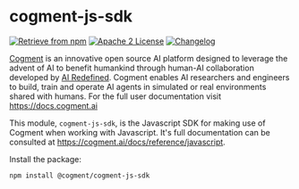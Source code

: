 # cogment-js-sdk

[![Retrieve from npm](https://img.shields.io/badge/npm-%40cogment%2Fcogment--js--sdk-brightgreen)](https://www.npmjs.com/package/@cogment/cogment-js-sdk) [![Apache 2 License](https://img.shields.io/badge/license-Apache%202-green)](./LICENSE) [![Changelog](https://img.shields.io/badge/-Changelog%20-blueviolet)](./CHANGELOG.md)

[Cogment](https://cogment.ai) is an innovative open source AI platform designed to leverage the advent of AI to benefit humankind through human-AI collaboration developed by [AI Redefined](https://ai-r.com). Cogment enables AI researchers and engineers to build, train and operate AI agents in simulated or real environments shared with humans. For the full user documentation visit <https://docs.cogment.ai>

This module, `cogment-js-sdk`, is the Javascript SDK for making use of Cogment when working with Javascript. It's full documentation can be consulted at <https://cogment.ai/docs/reference/javascript>.

Install the package:

```console
npm install @cogment/cogment-js-sdk
```
